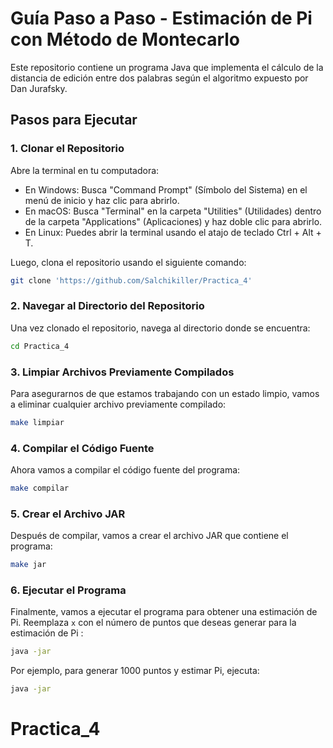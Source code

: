 # Guía Paso a Paso - Estimación de Pi con Método de Montecarlo

Este repositorio contiene un programa Java que implementa el cálculo de la distancia de edición entre dos palabras según el algoritmo expuesto por Dan Jurafsky.


## Pasos para Ejecutar

### 1. Clonar el Repositorio

Abre la terminal en tu computadora:

- En Windows: Busca "Command Prompt" (Símbolo del Sistema) en el menú de inicio y haz clic para abrirlo.
- En macOS: Busca "Terminal" en la carpeta "Utilities" (Utilidades) dentro de la carpeta "Applications" (Aplicaciones) y haz doble clic para abrirlo.
- En Linux: Puedes abrir la terminal usando el atajo de teclado Ctrl + Alt + T.

Luego, clona el repositorio usando el siguiente comando:

```bash
git clone 'https://github.com/Salchikiller/Practica_4'
```



### 2. Navegar al Directorio del Repositorio

Una vez clonado el repositorio, navega al directorio donde se encuentra:

```bash
cd Practica_4
```

### 3. Limpiar Archivos Previamente Compilados

Para asegurarnos de que estamos trabajando con un estado limpio, vamos a eliminar cualquier archivo previamente compilado:

```bash
make limpiar
```

### 4. Compilar el Código Fuente

Ahora vamos a compilar el código fuente del programa:

```bash
make compilar
```

### 5. Crear el Archivo JAR

Después de compilar, vamos a crear el archivo JAR que contiene el programa:

```bash
make jar
```

### 6. Ejecutar el Programa

Finalmente, vamos a ejecutar el programa para obtener una estimación de Pi. Reemplaza `x` con el número de puntos que deseas generar para la estimación de Pi :

```bash
java -jar
```

Por ejemplo, para generar 1000 puntos y estimar Pi, ejecuta:

```bash
java -jar 
```

# Practica_4
